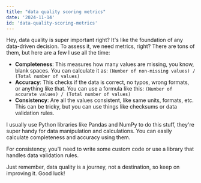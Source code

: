 ```yaml
---
title: "data quality scoring metrics"
date: '2024-11-14'
id: 'data-quality-scoring-metrics'
---
```


Hey, data quality is super important right?  It's like the foundation of any data-driven decision.  To assess it, we need metrics, right?  There are tons of them, but here are a few I use all the time:

* **Completeness**:  This measures how many values are missing, you know, blank spaces. You can calculate it as:  `(Number of non-missing values) / (Total number of values)`
* **Accuracy**:  This checks if the data is correct, no typos, wrong formats, or anything like that.  You can use a formula like this: `(Number of accurate values) / (Total number of values)`
* **Consistency**:  Are all the values consistent, like same units, formats, etc.  This can be tricky, but you can use things like checksums or data validation rules. 

I usually use Python libraries like Pandas and NumPy to do this stuff, they're super handy for data manipulation and calculations.  You can easily calculate completeness and accuracy using them. 

For consistency, you'll need to write some custom code or use a library that handles data validation rules.  

Just remember, data quality is a journey, not a destination, so keep on improving it.  Good luck!
